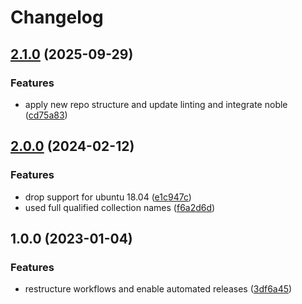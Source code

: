 # Changelog

## [2.1.0](https://github.com/rolehippie/duply/compare/v2.0.0...v2.1.0) (2025-09-29)


### Features

* apply new repo structure and update linting and integrate noble ([cd75a83](https://github.com/rolehippie/duply/commit/cd75a83d141e0baf753aef00f8450aa1664ffaf3))

## [2.0.0](https://github.com/rolehippie/duply/compare/v1.0.0...v2.0.0) (2024-02-12)


### Features

* drop support for ubuntu 18.04 ([e1c947c](https://github.com/rolehippie/duply/commit/e1c947cba61bed299235843ec24b153eea947d62))
* used full qualified collection names ([f6a2d6d](https://github.com/rolehippie/duply/commit/f6a2d6dc66c92084c4b93178e71ae960176d7800))

## 1.0.0 (2023-01-04)


### Features

* restructure workflows and enable automated releases ([3df6a45](https://github.com/rolehippie/duply/commit/3df6a45def6248374c0e07b2f8fe2230d75ef278))
